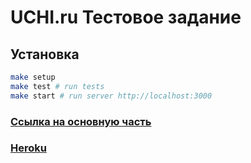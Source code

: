 # UCHI.ru Тестовое задание

## Установка

```sh
make setup
make test # run tests
make start # run server http://localhost:3000
```


### [Ссылка на основную часть](https://github.com/springmelody/uchiru-test)
### [Heroku](https://uchirublog.herokuapp.com)
